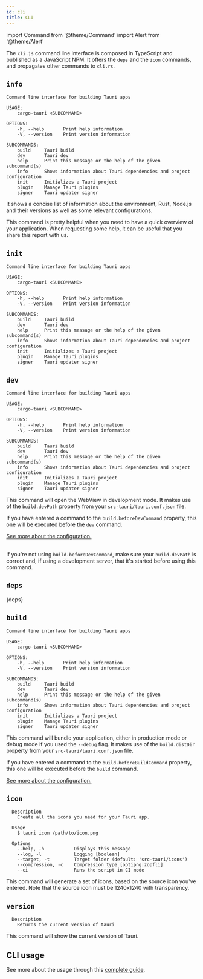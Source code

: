 ```yaml
---
id: cli
title: CLI
---
```


import Command from '@theme/Command'
import Alert from '@theme/Alert'

The `cli.js` command line interface is composed in TypeScript and published as a JavaScript NPM. It offers the `deps` and the `icon` commands, and propagates other commands to `cli.rs`.

## `info`

<Command name="info" />

```
Command line interface for building Tauri apps

USAGE:
    cargo-tauri <SUBCOMMAND>

OPTIONS:
    -h, --help       Print help information
    -V, --version    Print version information

SUBCOMMANDS:
    build     Tauri build
    dev       Tauri dev
    help      Print this message or the help of the given subcommand(s)
    info      Shows information about Tauri dependencies and project configuration
    init      Initializes a Tauri project
    plugin    Manage Tauri plugins
    signer    Tauri updater signer
```

It shows a concise list of information about the environment, Rust, Node.js and their versions as well as some relevant configurations.

<Alert title="Note" icon="info-alt">
This command is pretty helpful when you need to have a quick overview of your application. When requesting some help, it can be useful that you share this report with us.
</Alert>

## `init`

<Command name="init" />

```
Command line interface for building Tauri apps

USAGE:
    cargo-tauri <SUBCOMMAND>

OPTIONS:
    -h, --help       Print help information
    -V, --version    Print version information

SUBCOMMANDS:
    build     Tauri build
    dev       Tauri dev
    help      Print this message or the help of the given subcommand(s)
    info      Shows information about Tauri dependencies and project configuration
    init      Initializes a Tauri project
    plugin    Manage Tauri plugins
    signer    Tauri updater signer
```

## `dev`

<Command name="dev" />

```
Command line interface for building Tauri apps

USAGE:
    cargo-tauri <SUBCOMMAND>

OPTIONS:
    -h, --help       Print help information
    -V, --version    Print version information

SUBCOMMANDS:
    build     Tauri build
    dev       Tauri dev
    help      Print this message or the help of the given subcommand(s)
    info      Shows information about Tauri dependencies and project configuration
    init      Initializes a Tauri project
    plugin    Manage Tauri plugins
    signer    Tauri updater signer
```

This command will open the WebView in development mode. It makes use of the `build.devPath` property from your `src-tauri/tauri.conf.json` file.

If you have entered a command to the `build.beforeDevCommand` property, this one will be executed before the `dev` command.

<a href="/docs/api/config#build">See more about the configuration.</a><br/><br/>

<Alert title="Troubleshooting" type="warning" icon="alert">

If you're not using `build.beforeDevCommand`, make sure your `build.devPath` is correct and, if using a development server, that it's started before using this command.
</Alert>

## `deps`

<Command name="deps" />

{deps}

## `build`

<Command name="build" />

```
Command line interface for building Tauri apps

USAGE:
    cargo-tauri <SUBCOMMAND>

OPTIONS:
    -h, --help       Print help information
    -V, --version    Print version information

SUBCOMMANDS:
    build     Tauri build
    dev       Tauri dev
    help      Print this message or the help of the given subcommand(s)
    info      Shows information about Tauri dependencies and project configuration
    init      Initializes a Tauri project
    plugin    Manage Tauri plugins
    signer    Tauri updater signer
```

This command will bundle your application, either in production mode or debug mode if you used the `--debug` flag. It makes use of the `build.distDir` property from your `src-tauri/tauri.conf.json` file.

If you have entered a command to the `build.beforeBuildCommand` property, this one will be executed before the `build` command.

<a href="/docs/api/config#build">See more about the configuration.</a>

## `icon`

<Command name="icon" />

```
  Description
    Create all the icons you need for your Tauri app.

  Usage
    $ tauri icon /path/to/icon.png

  Options
    --help, -h           Displays this message
    --log, -l            Logging [boolean]
    --target, -t         Target folder (default: 'src-tauri/icons')
    --compression, -c    Compression type [optipng|zopfli]
    --ci                 Runs the script in CI mode     
```

This command will generate a set of icons, based on the source icon you've entered. Note that the source icon must be 1240x1240 with transparency.

## `version`

<Command name="--version" />

```
  Description
    Returns the current version of tauri
```

This command will show the current version of Tauri.

## CLI usage

See more about the usage through this [complete guide](/docs/development/integration).
